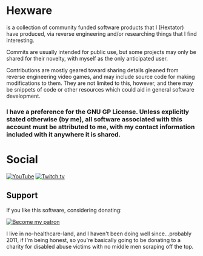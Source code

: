 # Hexware

is a collection of community funded software products that I (Hextator) have produced, via reverse engineering and/or researching things that I find interesting.

Commits are usually intended for public use, but some projects may only be shared for their novelty, with myself as the only anticipated user.

Contributions are mostly geared toward sharing details gleaned from reverse engineering video games, and may include source code for making modifications to them.
They are not limited to this, however, and there may be snippets of code or other resources which could aid in general software development.

### I have a preference for the GNU GP License. **Unless explicitly stated otherwise (by me), all software associated with this account must be attributed to me, with my contact information included with it anywhere it is shared.**

# Social

[![YouTube](https://i.imgur.com/VOPtrLv.png)](http://www.youtube.com/7eld)
[![Twitch.tv](https://i.imgur.com/3n7B4mz.png)](https://www.twitch.tv/hextator)

## Support

If you like this software, considering donating:

<!-- Shield version of PayPal link
[![Donate](https://img.shields.io/badge/Donate-PayPal-green.svg)](https://www.paypal.com/cgi-bin/webscr?cmd=_s-xclick&hosted_button_id=EL8TGBR6SFH86) -->

<!-- Button version of PayPal link
[![Donate](https://www.paypalobjects.com/en_US/i/btn/btn_donateCC_LG.gif)](https://www.paypal.com/cgi-bin/webscr?cmd=_s-xclick&hosted_button_id=EL8TGBR6SFH86) -->

<!-- Patreon link -->
[![Become my patron](https://i.imgur.com/5URQWRR.png)](https://www.patreon.com/hextator)

I live in no-healthcare-land, and I haven't been doing well since...probably 2011, if I'm being honest, so you're basically going to be donating to a charity for disabled abuse victims with no middle men scraping off the top.
